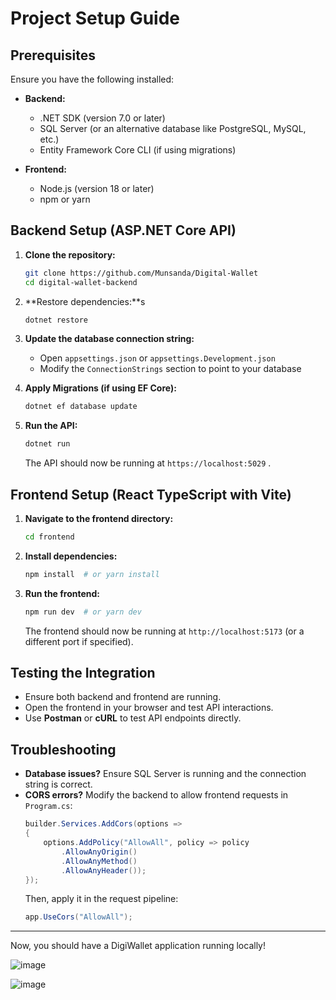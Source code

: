 # Project Setup Guide

## Prerequisites
Ensure you have the following installed:

- **Backend:**
  - .NET SDK (version 7.0 or later)
  - SQL Server (or an alternative database like PostgreSQL, MySQL, etc.)
  - Entity Framework Core CLI (if using migrations)

- **Frontend:**
  - Node.js (version 18 or later)
  - npm or yarn

## Backend Setup (ASP.NET Core API)

1. **Clone the repository:**
   ```sh
   git clone https://github.com/Munsanda/Digital-Wallet
   cd digital-wallet-backend
   ```

2. **Restore dependencies:**s
   ```sh
   dotnet restore
   ```

3. **Update the database connection string:**
   - Open `appsettings.json` or `appsettings.Development.json`
   - Modify the `ConnectionStrings` section to point to your database

4. **Apply Migrations (if using EF Core):**
   ```sh
   dotnet ef database update
   ```

5. **Run the API:**
   ```sh
   dotnet run
   ```
   The API should now be running at `https://localhost:5029` .

## Frontend Setup (React TypeScript with Vite)

1. **Navigate to the frontend directory:**
   ```sh
   cd frontend
   ```

2. **Install dependencies:**
   ```sh
   npm install  # or yarn install
   ```


3. **Run the frontend:**
   ```sh
   npm run dev  # or yarn dev
   ```
   The frontend should now be running at `http://localhost:5173` (or a different port if specified).

## Testing the Integration
- Ensure both backend and frontend are running.
- Open the frontend in your browser and test API interactions.
- Use **Postman** or **cURL** to test API endpoints directly.


## Troubleshooting
- **Database issues?** Ensure SQL Server is running and the connection string is correct.
- **CORS errors?** Modify the backend to allow frontend requests in `Program.cs`:
  ```csharp
  builder.Services.AddCors(options =>
  {
      options.AddPolicy("AllowAll", policy => policy
          .AllowAnyOrigin()
          .AllowAnyMethod()
          .AllowAnyHeader());
  });
  ```
  Then, apply it in the request pipeline:
  ```csharp
  app.UseCors("AllowAll");
  ```

---

Now, you should have a DigiWallet application running locally!

![image](https://github.com/user-attachments/assets/fd9a8250-ec70-47bf-ae4b-15be34d63241)

![image](https://github.com/user-attachments/assets/e3378ccd-b8e0-4a01-9e0e-8ebf32760ee8)

